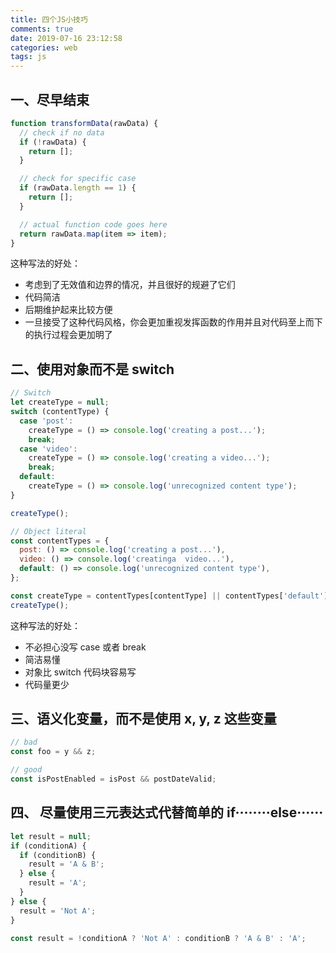 ```yaml
---
title: 四个JS小技巧
comments: true
date: 2019-07-16 23:12:58
categories: web
tags: js
---
```


## 一、尽早结束

```javascript
function transformData(rawData) {
  // check if no data
  if (!rawData) {
    return [];
  }

  // check for specific case
  if (rawData.length == 1) {
    return [];
  }

  // actual function code goes here
  return rawData.map(item => item);
}
```

这种写法的好处：

- 考虑到了无效值和边界的情况，并且很好的规避了它们
- 代码简洁
- 后期维护起来比较方便
- 一旦接受了这种代码风格，你会更加重视发挥函数的作用并且对代码至上而下的执行过程会更加明了

## 二、使用对象而不是 switch

```javascript
// Switch
let createType = null;
switch (contentType) {
  case 'post':
    createType = () => console.log('creating a post...');
    break;
  case 'video':
    createType = () => console.log('creating a video...');
    break;
  default:
    createType = () => console.log('unrecognized content type');
}

createType();

// Object literal
const contentTypes = {
  post: () => console.log('creating a post...'),
  video: () => console.log('creatinga  video...'),
  default: () => console.log('unrecognized content type'),
};

const createType = contentTypes[contentType] || contentTypes['default'];
createType();
```

这种写法的好处：

- 不必担心没写 case 或者 break
- 简洁易懂
- 对象比 switch 代码块容易写
- 代码量更少

## 三、语义化变量，而不是使用 x, y, z 这些变量

```javascript
// bad
const foo = y && z;

// good
const isPostEnabled = isPost && postDateValid;
```

## 四、 尽量使用三元表达式代替简单的 if········else······

```javascript
let result = null;
if (conditionA) {
  if (conditionB) {
    result = 'A & B';
  } else {
    result = 'A';
  }
} else {
  result = 'Not A';
}

const result = !conditionA ? 'Not A' : conditionB ? 'A & B' : 'A';
```
